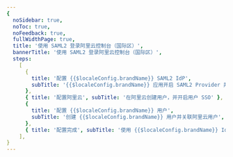```yaml
---
{
  noSidebar: true,
  noToc: true,
  noFeedback: true,
  fullWidthPage: true,
  title: '使用 SAML2 登录阿里云控制台（国际区）',
  bannerTitle: '使用 SAML2 登录阿里云控制台（国际区）',
  steps:
    [
      {
        title: '配置 {{$localeConfig.brandName}} SAML2 IdP',
        subTitle: '{{$localeConfig.brandName}} 应用开启 SAML2 Provider 并配置',
      },
      { title: '配置阿里云', subTitle: '在阿里云创建用户，并开启用户 SSO' },
      {
        title: '配置 {{$localeConfig.brandName}} 用户',
        subTitle: '创建 {{$localeConfig.brandName}} 用户并关联阿里云用户',
      },
      { title: '配置完成', subTitle: '使用 {{$localeConfig.brandName}} IdP 登录阿里云' },
    ],
}
---
```


<IntegrationDetail/>

